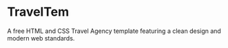 # TravelTem
A free HTML and CSS Travel Agency template featuring a clean design and modern web standards.
